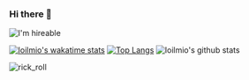 ### Hi there 👋
<img src="https://img.shields.io/badge/Hireable%20-Yes-blue.svg?style=plastic" alt="I'm hireable">


[![Ioilmio's wakatime stats](https://github-readme-stats.vercel.app/api/wakatime?username=ioilmio)](https://github.com/ioilmio/github-readme-stats)
[![Top Langs](https://github-readme-stats.vercel.app/api/top-langs/?username=ioilmio)](https://github.com/ioilmio/github-readme-stats)
![Ioilmio's github stats](https://github-readme-stats.vercel.app/api?username=ioilmio)



![rick_roll](https://media.giphy.com/media/AmHgqpGdXWsCs/giphy.gif)


